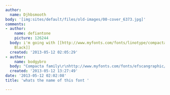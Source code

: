 ```yaml
---
author:
  name: Djhbsmooth
body: '[img:sites/default/files/old-images/00-cover_6373.jpg]'
comments:
- author:
    name: defiantone
    picture: 126244
  body: i'm going with [[http://www.myfonts.com/fonts/linotype/compacta-lt/black/|Compacta
    Black]]
  created: '2013-05-12 02:05:29'
- author:
    name: bodgybro
  body: "Compacta family\r\nhttp://www.myfonts.com/fonts/efscangraphic/compacta-sb/"
  created: '2013-05-12 13:27:49'
date: '2013-05-12 02:02:08'
title: 'whats the name of this font '

---
```

